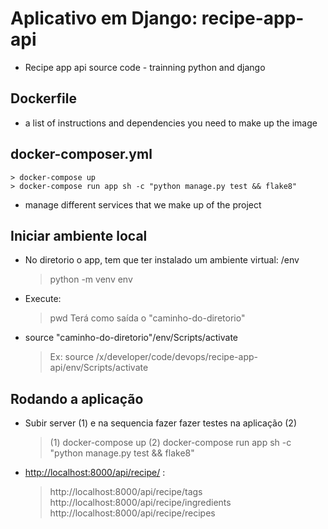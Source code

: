 # Aplicativo em Django: recipe-app-api

- Recipe app api source code - trainning python and django

## Dockerfile

- a list of instructions and dependencies you need to make up the image

## docker-composer.yml

    > docker-compose up
    > docker-compose run app sh -c "python manage.py test && flake8"

- manage different services that we make up of the project

## Iniciar ambiente local

- No diretorio o app, tem que ter instalado um ambiente virtual: /env
    > python -m venv env
- Execute:
    > pwd
    > Terá como saída o "caminho-do-diretorio"
- source "caminho-do-diretorio"/env/Scripts/activate
    > Ex: source /x/developer/code/devops/recipe-app-api/env/Scripts/activate

## Rodando a aplicação

- Subir server (1) e na sequencia fazer fazer testes na aplicação (2)
    > (1) docker-compose up
    > (2) docker-compose run app sh -c "python manage.py test && flake8"

- <http://localhost:8000/api/recipe/> :
    > http://localhost:8000/api/recipe/tags
    > http://localhost:8000/api/recipe/ingredients
    > http://localhost:8000/api/recipe/recipes
